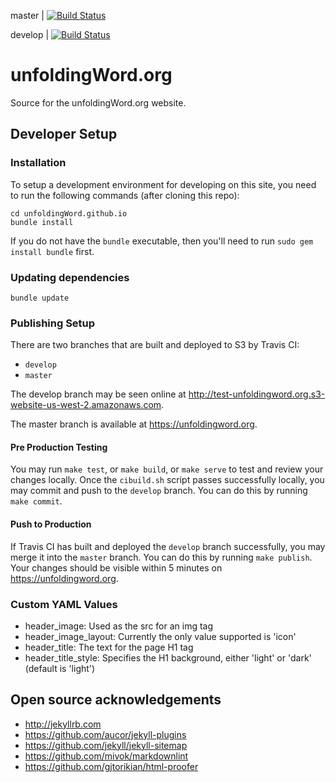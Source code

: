 master | [![Build Status](https://travis-ci.org/unfoldingWord/unfoldingWord.github.io.svg?branch=master)](https://travis-ci.org/unfoldingWord/unfoldingWord.github.io)

develop | [![Build Status](https://travis-ci.org/unfoldingWord/unfoldingWord.github.io.svg?branch=develop)](https://travis-ci.org/unfoldingWord/unfoldingWord.github.io)

# unfoldingWord.org

Source for the unfoldingWord.org website.

## Developer Setup

### Installation

To setup a development environment for developing on this site, you need to run the following commands (after cloning this repo):

    cd unfoldingWord.github.io
    bundle install

If you do not have the `bundle` executable, then you'll need to run `sudo gem install bundle` first.

### Updating dependencies

    bundle update

### Publishing Setup

There are two branches that are built and deployed to S3 by Travis CI:

* `develop`
* `master`

The develop branch may be seen online at http://test-unfoldingword.org.s3-website-us-west-2.amazonaws.com.

The master branch is available at https://unfoldingword.org.

#### Pre Production Testing

You may run `make test`, or `make build`, or `make serve` to test and review your changes locally.  Once the `cibuild.sh` script passes successfully locally, you may commit and push to the `develop` branch.  You can do this by running `make commit`.

#### Push to Production

If Travis CI has built and deployed the `develop` branch successfully, you may merge it into the `master` branch.  You can do this by running `make publish`.  Your changes should be visible within 5 minutes on https://unfoldingword.org.

### Custom YAML Values

* header_image: Used as the src for an img tag
* header_image_layout: Currently the only value supported is 'icon'
* header_title: The text for the page H1 tag
* header_title_style: Specifies the H1 background, either 'light' or 'dark' (default is 'light')

## Open source acknowledgements

* http://jekyllrb.com
* https://github.com/aucor/jekyll-plugins
* https://github.com/jekyll/jekyll-sitemap
* https://github.com/mivok/markdownlint
* https://github.com/gjtorikian/html-proofer
